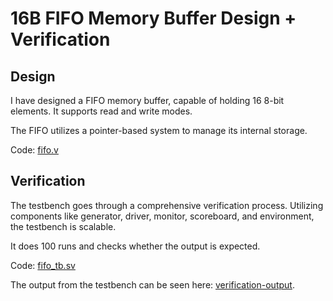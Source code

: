 # 16B FIFO Memory Buffer Design + Verification

## Design
I have designed a FIFO memory buffer, capable of holding 16 8-bit elements. It supports read and write modes.

The FIFO utilizes a pointer-based system to manage its internal storage.

Code: [fifo.v](fifo.v)

## Verification
The testbench goes through a comprehensive verification process. Utilizing components like generator, driver, monitor, scoreboard, and environment, the testbench is scalable.

It does 100 runs and checks whether the output is expected.

Code: [fifo_tb.sv](fifo_tb.sv)

The output from the testbench can be seen here: [verification-output](verification-output.md).
